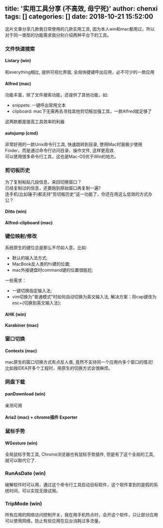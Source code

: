 title: '实用工具分享 (不高效, 毋宁死)'
author: chenxi
tags: []
categories: []
date: 2018-10-21 15:52:00
---


这片文章分享几款我日常使用的几款实用工具, 因为本人win和mac都用过，所以对于同一类型的功能需求我分别介绍两种平台下的工具。

### 文件快速搜索

#### Listary (win)
和everything相比, 提供可视化界面, 全局快捷键呼出应用，必不可少的一款应用

#### Alfred (mac)
功能丰富，除了文件搜索功能，还提供了其他功能，如:
 - snippets: 一键呼出常用文本
 - clipboard: mac下无需再去寻找其他剪切板加强工具，一款Alfred就足够了  
 
这两款都是提高工具效率的利器

#### autojump (cmd)
非常好用的一款Unix命令行工具, 快速跳转到目录, 使用Mac时我极少使用Finder，而是通过命令行访问目录，操作文件, 这样更高效.     
可以使用很多命令行工具，这也是Mac-OS优于Win的地方。  

### 剪切板历史
为了复制粘贴几段信息，来回切换窗口？  
已经复制过的信息，还要跑到原始窗口再复制一遍?  
连手机(比如锤子)都支持"剪切板历史"这一功能了，你还在用这么低效的方式办公？

#### Ditto (win)
#### Alfred-clipboard (mac)

### 键位映射/修改
系统原生的键位总是那么不尽如人意，比如: 
- 默认的输入法方式; 
- MacBook反人类的fn建的位置; 
- mac外接键盘时command键的位置很尴尬;

一些需求：
- 一键切换指定输入法;
- vim切换为"普通模式"时如何自动切换为英文输入法, 
    解决方案：将cap键改为esc+{切换到英文输入法}; 

#### AHK (win)

#### Karabiner (mac)


### 窗口切换

#### Contexts (mac)
mac原生的窗口切换方式有点反人类, 竟然不支持同一个应用内多个窗口的情况! 比如我IDEA开多个工程时，用原生的切换方式会很麻烦。

### 网盘下载 

#### panDownload (win)
亲测可用

#### Aria2 (mac) + chrome插件 Exporter 

### 鼠标手势

#### WGesture (win)
全局鼠标手势工具, Chrome浏览器也有鼠标手势插件, 但是有了这个全局的工具, 就可以取代它了. 

### RunAsDate (win)
破解软件时可以用，通过这个命令行工具启动目标软件，这个软件拿到的是假的系统时间，可以实现无限试用。


### TripMode (win)
所有应用的网络访问控制开关，我在用手机热点时，会开这个软件，只让部分应用可以使用网络，防止有些应用在后台消耗过多流量。

